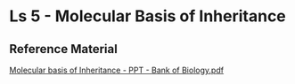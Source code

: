 # Ls 5 - Molecular Basis of Inheritance

## Reference Material

[Molecular basis of Inheritance - PPT - Bank of Biology.pdf](https://drive.google.com/file/d/1lMvdvg1hyV8LFzldEtyxtLkMx754YU2R/view?usp=drive\_link)
